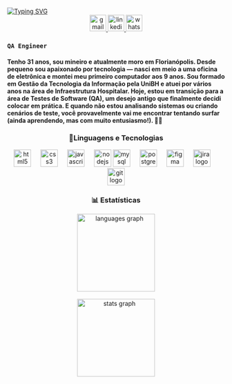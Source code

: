 <br clear="both">
<a href="https://git.io/typing-svg"><img src="https://readme-typing-svg.herokuapp.com?font=IBM+Plex+Mono&weight=500&size=30&pause=1000&color=EEEEEB&width=700&height=60&lines=Kian+Chaves+Oliveira" alt="Typing SVG" /> </a> 
<div align="center">
  <a href="mailto:kianchaves@live.com" target="_blank">
    <img src="https://img.shields.io/static/v1?message=Gmail&logo=gmail&label=&color=D14836&logoColor=white&labelColor=&style=flat" height="38" alt="gmail logo"  />
  </a>
  <a href="https://www.linkedin.com/in/KianChaves/" target="_blank">
    <img src="https://img.shields.io/static/v1?message=LinkedIn&logo=linkedin&label=&color=0077B5&logoColor=white&labelColor=&style=flat" height="38" alt="linkedin logo"  />
  </a>
  <a href="https://wa.me/5531971622906?text=Entrar%20em%20contato%20com%20Kian%20Chaves%3F" target="_blank">
    <img src="https://img.shields.io/static/v1?message=Whatsapp&logo=whatsapp&label=&color=25D366&logoColor=white&labelColor=&style=flat" height="38" alt="whatsapp logo"  />
  </a>
</div>

### **`QA Engineer`** 
#### Tenho 31 anos, sou mineiro e atualmente moro em Florianópolis. Desde pequeno sou apaixonado por tecnologia — nasci em meio a uma oficina de eletrônica e montei meu primeiro computador aos 9 anos. Sou formado em Gestão da Tecnologia da Informação pela UniBH e atuei por vários anos na área de Infraestrutura Hospitalar. Hoje, estou em transição para a área de Testes de Software (QA), um desejo antigo que finalmente decidi colocar em prática. E quando não estou analisando sistemas ou criando cenários de teste, você provavelmente vai me encontrar tentando surfar (ainda aprendendo, mas com muito entusiasmo!). 🏄‍♂️


### <p align="center"> 🤖Linguagens e Tecnologias</p>

<div align="center">
  <img src="https://cdn.jsdelivr.net/gh/devicons/devicon/icons/html5/html5-original.svg" height="40" alt="html5 logo"  />
  <img width="14" />
  <img src="https://cdn.jsdelivr.net/gh/devicons/devicon/icons/css3/css3-original.svg" height="40" alt="css3 logo"  />
  <img width="14" />
  <img src="https://cdn.jsdelivr.net/gh/devicons/devicon/icons/javascript/javascript-original.svg" height="40" alt="javascript logo"  />
  <img width="14" />
  <img src="https://cdn.jsdelivr.net/gh/devicons/devicon/icons/nodejs/nodejs-original.svg" height="40" alt="nodejs logo"  />
  <img src="https://cdn.jsdelivr.net/gh/devicons/devicon/icons/mysql/mysql-original.svg" height="40" alt="mysql logo"  />
  <img width="14" />
  <img src="https://cdn.jsdelivr.net/gh/devicons/devicon/icons/postgresql/postgresql-original.svg" height="40" alt="postgresql logo"  />
  <img width="14" />
  <img src="https://cdn.jsdelivr.net/gh/devicons/devicon/icons/figma/figma-original.svg" height="40" alt="figma logo"  />
  <img width="14" />
  <img src="https://cdn.jsdelivr.net/gh/devicons/devicon/icons/jira/jira-original.svg" height="40" alt="jira logo"  />
  <img width="14" />
  <img src="https://cdn.jsdelivr.net/gh/devicons/devicon/icons/git/git-original.svg" height="40" alt="git logo"  />
</div>


### <div align="center"> 📊 Estatísticas</div>

<div align="center">
  <img src="https://github-readme-stats.vercel.app/api/top-langs?username=KianChavesQA&locale=pt-br&hide_title=false&layout=compact&card_width=320&langs_count=6&theme=tokyonight&hide_border=false" height="180" alt="languages graph" />
  <br><br>
  <img src="https://github-readme-stats.vercel.app/api?username=KianChavesQA&hide_title=false&hide_rank=true&show_icons=true&include_all_commits=true&count_private=true&disable_animations=false&theme=tokyonight&locale=pt-br&hide_border=false" height="180" alt="stats graph" />
</div>


